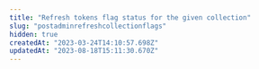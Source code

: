 ```yaml
---
title: "Refresh tokens flag status for the given collection"
slug: "postadminrefreshcollectionflags"
hidden: true
createdAt: "2023-03-24T14:10:57.698Z"
updatedAt: "2023-08-18T15:11:30.670Z"
---
```

